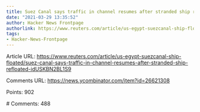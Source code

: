 ```yaml
---
title: Suez Canal says traffic in channel resumes after stranded ship refloated
date: "2021-03-29 13:35:52"
author: Hacker News Frontpage
authorlink: https://www.reuters.com/article/us-egypt-suezcanal-ship-floated/suez-canal-says-traffic-in-channel-resumes-after-stranded-ship-refloated-idUSKBN2BL1S9
tags:
- Hacker-News-Frontpage
---
```


<p>Article URL: <a href="https://www.reuters.com/article/us-egypt-suezcanal-ship-floated/suez-canal-says-traffic-in-channel-resumes-after-stranded-ship-refloated-idUSKBN2BL1S9">https://www.reuters.com/article/us-egypt-suezcanal-ship-floated/suez-canal-says-traffic-in-channel-resumes-after-stranded-ship-refloated-idUSKBN2BL1S9</a></p>
<p>Comments URL: <a href="https://news.ycombinator.com/item?id=26621308">https://news.ycombinator.com/item?id=26621308</a></p>
<p>Points: 902</p>
<p># Comments: 488</p>
